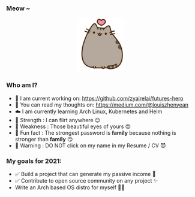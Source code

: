 ### Meow ~

<p align="center">
  <img src="kitten.png">
</p>

### Who am I?
- 🤖 I am current working on: https://github.com/zyairelai/futures-hero
- 🦄 You can read my thoughts on: https://medium.com/@louiszhenyean 
- ☁️ I am currently learning Arch Linux, Kubernetes and Helm 
- 💪 Strength : I can flirt anywhere 😉
- 🥺 Weakness : Those beautiful eyes of yours 😍
- 🤔 Fun fact : The strongest password is **family** because nothing is stronger than **family** 😏
- 🚫 Warning  : DO NOT click on my name in my Resume / CV 😈

### My goals for 2021:
- ✅ Build a project that can generate my passive income 🚀
- ✅ Contribute to open source community on any project ✨
- Write an Arch based OS distro for myself 👨‍💻
